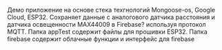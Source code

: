 Демо приложение на основе стека техгнологий Mongoose-os, Google Cloud, ESP32.
Сохраняет данные с аналогового датчика расстояния и датчика освещенности MAX44009 в Firebase? используя протокол MQTT.
Папка appTest содержит файлы для прошивки ESP32.
Папка firebase содержит облачные функции и интерфейс для firebase